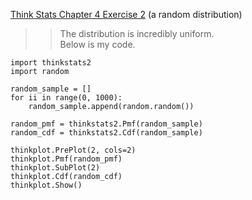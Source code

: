 [Think Stats Chapter 4 Exercise 2](http://greenteapress.com/thinkstats2/html/thinkstats2005.html#toc41) (a random distribution)

>> The distribution is incredibly uniform.  
Below is my code.

```
import thinkstats2
import random

random_sample = []
for ii in range(0, 1000):
    random_sample.append(random.random())

random_pmf = thinkstats2.Pmf(random_sample)
random_cdf = thinkstats2.Cdf(random_sample)

thinkplot.PrePlot(2, cols=2)
thinkplot.Pmf(random_pmf)
thinkplot.SubPlot(2)
thinkplot.Cdf(random_cdf)
thinkplot.Show()
```
